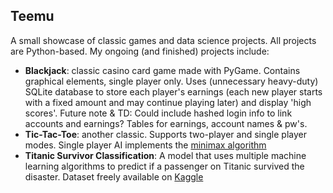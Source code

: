 ## Teemu

A small showcase of classic games and data science projects. All projects are Python-based. My ongoing (and finished) projects include:

- **Blackjack**: classic casino card game made with PyGame. Contains graphical elements, single player only. Uses (unnecessary heavy-duty) SQLite database to store each player's earnings (each new player starts with a fixed amount and may continue playing later) and display 'high scores'. Future note & TD: Could include hashed login info to link accounts and earnings? Tables for earnings, account names & pw's. 
-  **Tic-Tac-Toe**: another classic. Supports two-player and single player modes. Single player AI implements the [minimax algorithm](https://en.wikipedia.org/wiki/Minimax)
-  **Titanic Survivor Classification**: A model that uses multiple machine learning algorithms to predict if a passenger on Titanic survived the disaster. Dataset freely available on [Kaggle](https://www.kaggle.com/competitions/titanic)
